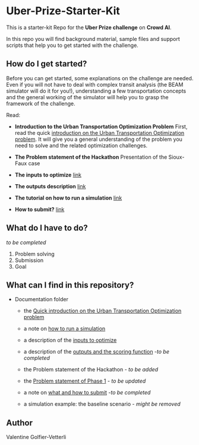 # Uber-Prize-Starter-Kit

This is a starter-kit Repo for the **Uber Prize challenge** on **Crowd AI**. 

In this repo you will find background material, sample files and support scripts that help you to get started with the challenge.

## How do I get started?

Before you can get started, some explanations on the challenge are needed. Even if you will not have to deal with complex transit analysis (the BEAM simulator will do it for you!), understanding a few transportation concepts and the general working of the simulator will help you to grasp the framework of the challenge. 

Read:
  * **Introduction to the Urban Transportation Optimization Problem** First, read the quick [introduction on the Urban Transportation Optimization problem](https://github.com/vgolfier/Uber-Prize-Starter-Kit-/blob/master/docs/Introduction_transportation_problem.md). It will give you a general understanding of the problem you need to solve and the related optimization challenges. 

  * **The Problem statement of the Hackathon** Presentation of the Sioux-Faux case
  
  * **The inputs to optimize** [link](https://github.com/vgolfier/Uber-Prize-Starter-Kit-/blob/master/docs/Which-inputs-should-I-optimize%3F.md)
  
  * **The outputs description** [link](https://github.com/vgolfier/Uber-Prize-Starter-Kit/blob/master/docs/Understanding_the_outputs_and_the%20scoring_function.md)
  
  * **The tutorial on how to run a simulation** [link](https://github.com/vgolfier/Uber-Prize-Starter-Kit/blob/master/docs/How_to_run_a_simulation%3F.md)
  
  * **How to submit?** [link](https://github.com/vgolfier/Uber-Prize-Starter-Kit-/blob/master/docs/What_and_how_to_submit)
  

## What do I have to do?
*to be completed*
1. Problem solving
2. Submission
3. Goal

## What can I find in this repository?

* Documentation folder 
  * the [Quick introduction on the Urban Transportation Optimization problem](https://github.com/vgolfier/Uber-Prize-Starter-Kit-/blob/master/docs/Introduction_transportation_problem.md)
  * a note on [how to run a simulation](https://github.com/vgolfier/Uber-Prize-Starter-Kit/blob/master/docs/How_to_run_a_simulation%3F.md)
  * a description of the [inputs to optimize](https://github.com/vgolfier/Uber-Prize-Starter-Kit-/blob/master/docs/Which-inputs-should-I-optimize%3F.md)
  * a description of the [outputs and the scoring function](https://github.com/vgolfier/Uber-Prize-Starter-Kit/blob/master/docs/Understanding_the_outputs_and_the%20scoring_function.md) -*to be completed*
  * the Problem statement of the Hackathon - *to be added*
  * the [Problem statement of Phase 1](https://github.com/vgolfier/Uber-Prize-Starter-Kit-/blob/master/docs/Problem_statement_Phase%20I.pdf) - *to be updated*
  * a note on [what and how to submit](https://github.com/vgolfier/Uber-Prize-Starter-Kit-/blob/master/docs/What_and_how_to_submit) -*to be completed*
  
  * a simulation example: the baseline scenario - *might be removed*
 

## Author
  Valentine Golfier-Vetterli
